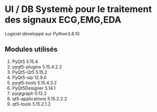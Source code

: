 # UI / DB Systemè pour le traitement des signaux ECG,EMG,EDA 

Logiciel développé sur Python3.8.10

## Modules utilisés

1. PyQt5   5.15.4
1. pyqt5-plugins 5.15.4.2.2
1. PyQt5-Qt5 5.15.2
1. PyQt5-sip 12.9.0
1. pyqt5-tools 5.15.4.3.2
1. PyQt5Designer 5.14.1
1. pyqtgraph 0.12.2
1. qt5-applications 5.15.2.2.2
1. qt5-tools 5.15.2.1.2

